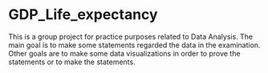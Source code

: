 # GDP_Life_expectancy
This is a group project for practice purposes related to Data Analysis.
The main goal is to make some statements regarded the data in the examination.
Other goals are to make some data visualizations in order to prove the statements or to make the statements.
